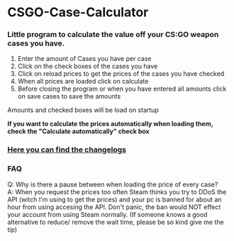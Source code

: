 # CSGO-Case-Calculator
### Little program to calculate the value off your CS:GO weapon cases you have.

1. Enter the amount of Cases you have per case
2. Click on the check boxes of the cases you have
3. Click on reload prices to get the prices of the cases you have checked
4. When all prices are loaded click on calculate
5. Before closing the program or when you have entered all amounts click on save cases to save the amounts

Amounts and checked boxes will be load on startup

**If you want to calculate the prices automatically when loading them, check the "Calculate automatically" check box**

### [Here you can find the changelogs](Changelogs.md)  

### FAQ

Q: Why is there a pause between when loading the price of every case?  
A: When you request the prices too often Steam thinks you try to DDoS the API (witch I'm using to get the prices) and your pc is banned for about an hour from using accesing the API. Don't panic, the ban would NOT effect your account from using Steam normally.
(If someone knows a good alternative to reduce/ remove the wait time, please be so kind give me the tip)
